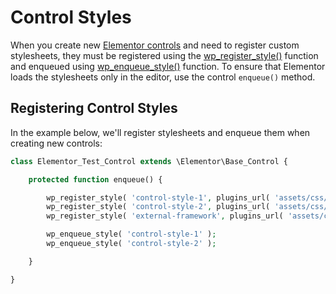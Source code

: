 # Control Styles

<Badge type="tip" vertical="top" text="Elementor Core" /> <Badge type="warning" vertical="top" text="Intermediate" />

When you create new [Elementor controls](./controls/) and need to register custom stylesheets, they must be registered using the [wp_register_style()](https://developer.wordpress.org/reference/functions/wp_register_style/) function and enqueued using [wp_enqueue_style()](https://developer.wordpress.org/reference/functions/wp_enqueue_style/) function. To ensure that Elementor loads the stylesheets only in the editor, use the control `enqueue()` method.

## Registering Control Styles

In the example below, we'll register stylesheets and enqueue them when creating new controls:

```php
class Elementor_Test_Control extends \Elementor\Base_Control {

	protected function enqueue() {

		wp_register_style( 'control-style-1', plugins_url( 'assets/css/control-style-1.css', __FILE__ ) );
		wp_register_style( 'control-style-2', plugins_url( 'assets/css/control-style-2.css', __FILE__ ), [ 'external-framework' ] );
		wp_register_style( 'external-framework', plugins_url( 'assets/css/libs/external-framework.css', __FILE__ ) );

		wp_enqueue_style( 'control-style-1' );
		wp_enqueue_style( 'control-style-2' );

	}

}
```
